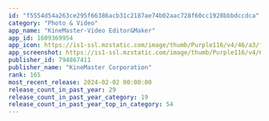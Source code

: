 ```yaml
---
id: "f5554d54a263ce295f66386acb31c2187ae74b02aac728f60cc1928bbbdccdca"
category: "Photo & Video"
app_name: "KineMaster-Video Editor&Maker"
app_id: 1609369954
app_icon: https://is1-ssl.mzstatic.com/image/thumb/Purple116/v4/46/a3/f9/46a3f986-9a9e-258d-2300-40cdfbf542bf/AppIcon-0-0-1x_U007epad-0-0-85-220.png/1024x1024bb.png
app_screenshot: https://is1-ssl.mzstatic.com/image/thumb/Purple116/v4/63/83/36/638336de-6672-2ec3-1d7b-9324ee123164/7c7e0371-8c3c-4788-bef2-46cad66ef3ec_01.The_Best_Video_Editor.jpg/2778x1284bb.png
publisher_id: 794867411
publisher_name: "KineMaster Corporation"
rank: 165
most_recent_release: 2024-02-02 00:00:00
release_count_in_past_year: 29
release_count_in_past_year_category: 19
release_count_in_past_year_top_in_category: 54
---
```

